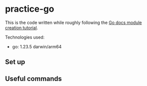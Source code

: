 # practice-go

This is the code written while roughly following the [Go docs module creation tutorial](https://go.dev/doc/tutorial/create-module).

Technologies used:

- go: 1.23.5 darwin/arm64

## Set up


## Useful commands

